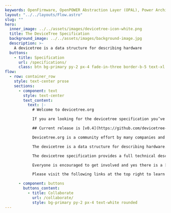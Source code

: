 ```yaml
---
keywords: OpenFirmware, OpenPOWER Abstraction Layer (OPAL), Power Architecture Platform Requirements (PAPR), Flattened Device Tree (FDT), Devicetree, Specification, data, structure
layout: "../../layouts/Flow.astro"
slug: ""
hero:
  inner_image: ../../assets/images/devicetree-icon-white.png
  title: The DeviceTree Specification
  background_image: ../../assets/images/background-image.jpg
  description: >-
    A devicetree is a data structure for describing hardware
  buttons:
    - title: Specification
      url: /specifications/
      class: btn bg-primary py-2 px-4 fade-in-three border-b-5 text-xl
flow:
  - row: container_row
    style: text-center prose
    sections:
      - component: text
        style: text-center
        text_content:
          text: |-
            # Welcome to devicetree.org

            If you are looking for the devicetree specification you’ve come to the right place!

            ## Current release is [v0.4](https://github.com/devicetree-org/devicetree-specification/releases/tag/v0.4)

            Devicetree.org is a community effort by many companies and individuals to facilitate the future evolution of the Devicetree Standard.

            The devicetree is a data structure for describing hardware. Rather than hard coding every detail of a device into an operating system, many aspects of the hardware can be described in a data structure that is passed to the operating system at boot time. The devicetree is used by OpenFirmware, OpenPOWER Abstraction Layer (OPAL), Power Architecture Platform Requirements (PAPR) and in the standalone Flattened Device Tree (FDT) form.

            The devicetree specification provides a full technical description of the devicetree data format and best practices.

            Everyone is encouraged to get involved and yes there is a [GitHub project too](https://github.com/devicetree-org/devicetree-specification)! Further information about the devicetree standard can be found throughout this website.

            Please visit the following links at the top right to learn more and the links below to participate.

      - component: buttons
        buttons_content:
          - title: Collaborate
            url: /collaborate/
            style: bg-primary py-2 px-4 text-white rounded
---
```

